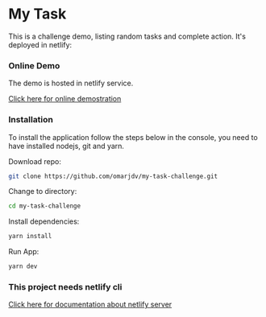 # My Task

This is a challenge demo, listing random tasks and complete action. It's deployed in netlify:

### Online Demo

The demo is hosted in netlify service.

[Click here for online demostration](https://my-task-omarjdv.netlify.app/)

### Installation

To install the application follow the steps below in the console, you need to have installed nodejs, git and yarn.

Download repo:

```sh
git clone https://github.com/omarjdv/my-task-challenge.git
```

Change to directory:

```sh
cd my-task-challenge
```

Install dependencies:

```sh
yarn install
```

Run App:

```sh
yarn dev
```

### This project needs netlify cli

[Click here for documentation about netlify server](https://docs.netlify.com/cli/get-started/)
